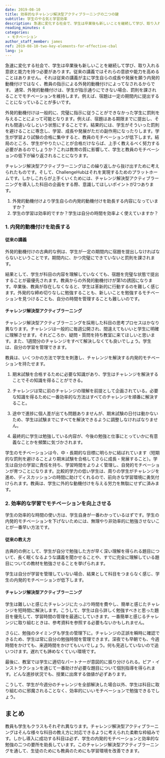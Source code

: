 ```yaml
---
date: 2019-08-10
title: 効率的なチャレンジ解決型アクティブラーニングの二つの鍵
subtitle: 学生のやる気と学習効率
description: 急速に変化する社会で、学生は卒業後も新しいことを継続して学び、取り入れる意欲と能力を持つ必要があります。従来の講義ではそれらの意欲や能力を高めることはありません。それは従来の講義が主に学生自らの成長や発展を願う内発的動機付けではなく、教員の指示による外発的動機付けによってなされるからです。
reading_minutes: 4
categories:
 - モチベーション
author_staff_member: james
ref: 2019-08-10-two-key-elements-for-effective-cbal
lang: ja
---
```

急速に変化する社会で、学生は卒業後も新しいことを継続して学び、取り入れる意欲と能力を持つ必要があります。従来の講義ではそれらの意欲や能力を高めることはありません。それは従来の講義が主に学生自らの成長や発展を願う内発的動機付けではなく、教員の指示による外発的動機付けによってなされるからです。
通常、外発的動機付けは、学生が指示通りにできない場合、罰則を課されることでモチベーションを維持します。例えば、宿題は一定の期間内に提出することになっていることが多いです。

外発的動機付けは一般的に、完璧に指示に従うことができなかった学生に罰則を与えることによって可能となります。例えば、宿題はある期限までに提出し、それも間違いなしという状態にすることです。結果的には、学生がそういった罰則を避けることに専念し、学習、成長や発展がただの副作用になったりします。学生が学習より試験の合格に集中すると、教員のモチベーションが低下します。結局のところ、学生がやりたいことが合格だけならば、上手く教えるべく努力する必要があるのでしょうか？これは教育の質に影響して、学生と教員のモチベーションの低下が繰り返されることになります。

チャレンジ解決型アクティブラーニングはこの繰り返しから抜け出すために考えられたものです。そして、ChallengeHubはそれを実現するためのプラットホームです。しかしこれらが上手くいくためには、チャレンジ解決型アクティブラーニングを導入した科目の企画をする際、意識してほしいポイントが2つあります。

1. 外発的動機付けより学生自らの内発的動機付けを助長する内容になっていますか？
2. 学生の学習は効率的ですか？学生は自分の時間を効率よく使えていますか？

### 1. 内発的動機付けを助長する

#### 従来の講義

外発的動機付けの古典的な例は、学生が一定の期間内に宿題を提出しなければならないということです。期間内に、かつ完璧にできていないと罰則を課されます。

結果として、学生が科目の内容を理解していなくても、宿題を完璧な状態で提出することが最優先されます。教員からの外発的動機付けが第1の誘因になります。卒業後、教員が存在しなくなると、学生は革新的に行動するのを難しく感じます。外発的な締め切りなしに勉強することも、新しいことを勉強するモチベーションを見つけることも、自分の時間を管理することも難しいのです。

#### チャレンジ解決型アクティブラーニング

チャレンジ解決型アクティブラーニングを採用した科目の思考プロセスはかなり異なります。チャレンジは一般的に毎週公開され、間違えてもいいと学生に明確に理解させます。それどころか、疑問・質問を持ち教室に来てほしいと思います。また、1週間分のチャレンジをすべて解決しなくても良いでしょう。学生は、自分の学習を管理できます。

教員は、いくつかの方法で学生を刺激し、チャレンジを解決する内発的モチベーションを持たせます。

1. 期末試験を合格するために必要な知識があり、学生はチャレンジを解決することでその知識を得ることができる。

2. チャレンジは常に前のチャレンジの理解を前提として企画されている。必要な知識を得るために一番効率的な方法はすべてのチャレンジを順番に解決すること。

3. 途中で進捗に個人差が出ても問題ありませんが、期末試験の日付は動かないため、学生は試験までにすべてを解決できるように調整しなければなりません。

4. 最終的に学生は勉強している内容が、今後の勉強と仕事にとっていかに有意義なことかを頻繁に気づかされます。

学生のモチベーションは今、中・長期的な目標に明らかに結ばれています（短期的な罰則を避けることより期末試験を合格してさらに成長・発展すること）。学生は自分の学習に責任を持ち、学習時間をよりよく管理し、自発的モチベーションが育つことになります。比較的学力の低い学生は、周りの学生がチャレンジを進め、ディスカッションの時間に助けてくれるので、前向きな学習環境に勇気付けられます。教員は、学生に外的な動機付けを与える労力を無駄にせずに済みます。

### 2. 効率的な学習でモチベーションを向上させる

学生の効率的な時間の使い方は、学生自身が一番わかっているはずです。学生の内発的モチベーションを下げないためには、無理やり非効率的に勉強させないことが一番早い方法です。

#### 従来の教え方

古典的の例として、学生が自分で勉強した方が早く深い理解を得られる題目について、長く眠くなるような講義を聞かせることや、すでに完全に理解している題目についての教材を勉強させることを挙げられます。

学生は自分が学習を管理していない場合、結果として科目をつまらなく感じ、学生の内発的モチベーションが低下します。

#### チャレンジ解決型アクティブラーニング

学生は難しいと感じたチャレンジにたっぷり時間を費やし、簡単と感じたチャレンジを短時間に解決します。こうして、学生は自ら詳しく勉強すべきと思った題目を優先して、学習時間の管理を最適にしていきます。一番簡単と感じるチャレンジに取り組むときは、参考資料を参照する必要もないかもしれません。

さらに、勉強のタイミングも学生の管理下に。チャレンジの正誤を瞬時に確認できるため、学生は常に自分の勉強時間を管理できます。深夜でも早朝でも、今週時間をかけても、来週時間をかけてもいいでしょう。何も見逃していないので追いつけます。遅れても諦めなくていい環境です。

最後に、教室では学生に適切なパートナーが意図的に振り分けられる。ピア・インストラクションを通じて一番助けが必要な題目について個別指導を得られます。どんな進捗状況でも、授業に出席する価値が必ずあります。

こうして、学生が今週分のチャレンジを全部解決した場合以外、学生は科目に取り組むのに邪魔されることなく、効率的にいいモチベーションで勉強できるでしょう。

## まとめ

教員も学生もクラスもそれぞれ異なります。チャレンジ解決型アクティブラーニングはそんな様々な科目の教え方に対応できるように考えられた柔軟な枠組みです。しかし導入に成功する科目は必ず、学生の内発的モチベーションと効率的な勉強の二つの要所を助長しています。このチャレンジ解決型アクティブラーニングを通して、生徒のためにも教員のためにも学習環境を改善できます。
